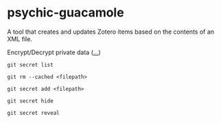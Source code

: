 # psychic-guacamole
A tool that creates and updates Zotero items based on the contents of an XML file.

Encrypt/Decrypt private data ([...](https://git-secret.io))

```
git secret list

git rm --cached <filepath>

git secret add <filepath>

git secret hide

git secret reveal
```

